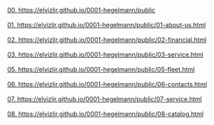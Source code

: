  <a href='https://elvizlir.github.io/0001-hegelmann/public'> 00. https://elvizlir.github.io/0001-hegelmann/public </a><br><br>
 <a href='https://elvizlir.github.io/0001-hegelmann/public/01-about-us.html'> 01. https://elvizlir.github.io/0001-hegelmann/public/01-about-us.html</a><br><br>
 <a href='https://elvizlir.github.io/0001-hegelmann/public/02-financial.html'> 02. https://elvizlir.github.io/0001-hegelmann/public/02-financial.html</a><br><br>
 <a href='https://elvizlir.github.io/0001-hegelmann/public/03-service.html'> 03. https://elvizlir.github.io/0001-hegelmann/public/03-service.html</a><br><br>
 <a href='https://elvizlir.github.io/0001-hegelmann/public/05-fleet.html'> 05. https://elvizlir.github.io/0001-hegelmann/public/05-fleet.html </a><br><br>
 <a href='https://elvizlir.github.io/0001-hegelmann/public/06-contacts.html'> 06. https://elvizlir.github.io/0001-hegelmann/public/06-contacts.html </a><br><br>
 <a href='https://elvizlir.github.io/0001-hegelmann/public/07-service.html'> 07. https://elvizlir.github.io/0001-hegelmann/public/07-service.html </a><br><br>
 <a href='https://elvizlir.github.io/0001-hegelmann/public/08-catalog.html'> 08. https://elvizlir.github.io/0001-hegelmann/public/08-catalog.html </a><br><br>

